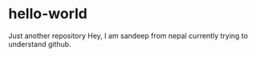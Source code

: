 # hello-world
Just another repository
Hey, I am sandeep from nepal currently trying to understand github.
